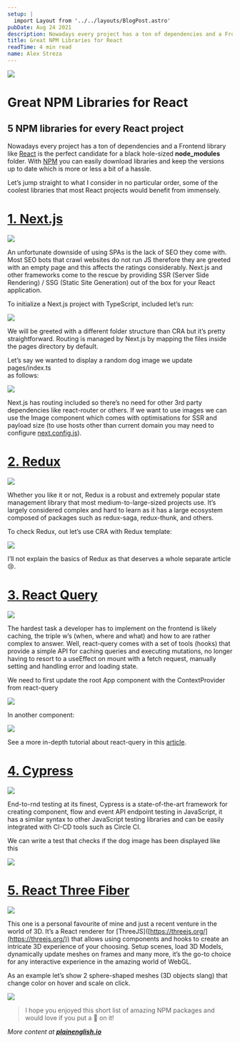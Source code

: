 ```yaml
---
setup: |
  import Layout from '../../layouts/BlogPost.astro'
pubDate: Aug 24 2021
description: Nowadays every project has a ton of dependencies and a Frontend library like React is the perfect candidate for a black hole-sized node_modules folder. With NPM you can easily download libraries and…
title: Great NPM Libraries for React
readTime: 4 min read
name: Alex Streza
---
```


![](https://miro.medium.com/max/1400/1*eZbP77ag0102PdQHW8GfmA.png)

# Great NPM Libraries for React

## 5 NPM libraries for every React project

Nowadays every project has a ton of dependencies and a Frontend library like [React](https://reactjs.org/) is the perfect candidate for a black hole-sized **node_modules** folder. With [NPM](https://www.npmjs.com/) you can easily download libraries and keep the versions up to date which is more or less a bit of a hassle.

Let’s jump straight to what I consider in no particular order, some of the coolest libraries that most React projects would benefit from immensely.

# [1\. Next.js](https://nextjs.org/docs/getting-started)

![](https://miro.medium.com/max/1400/0*yxUPzeyOQrgfR127.png)

An unfortunate downside of using SPAs is the lack of SEO they come with. Most SEO bots that crawl websites do not run JS therefore they are greeted with an empty page and this affects the ratings considerably. Next.js and other frameworks come to the rescue by providing SSR (Server Side Rendering) / SSG (Static Site Generation) out of the box for your React application.

To initialize a Next.js project with TypeScript, included let’s run:

![](https://miro.medium.com/max/1400/1*cudvTjhqAHLbDj0hGI_fZg.png)

We will be greeted with a different folder structure than CRA but it’s pretty straightforward. Routing is managed by Next.js by mapping the files inside the pages directory by default.

Let’s say we wanted to display a random dog image we update pages/index.ts  
as follows:

![](https://miro.medium.com/max/1400/1*SjesorPSLTHwqJyqfQg14Q.png)

Next.js has routing included so there’s no need for other 3rd party dependencies like react-router or others. If we want to use images we can use the Image component which comes with optimisations for SSR and payload size (to use hosts other than current domain you may need to configure [next.config.js](https://github.com/vercel/next.js/discussions/20953)).

# [2\. Redux](https://redux.js.org/)

![](https://miro.medium.com/max/1400/0*r5hoNQVJxQ89YYXR.png)

Whether you like it or not, Redux is a robust and extremely popular state management library that most medium-to-large-sized projects use. It’s largely considered complex and hard to learn as it has a large ecosystem composed of packages such as redux-saga, redux-thunk, and others.

To check Redux, out let’s use CRA with Redux template:

![](https://miro.medium.com/max/1400/1*RyGzpuFzqhxVAjzx1YWMfw.png)

I’ll not explain the basics of Redux as that deserves a whole separate article 😢.

# [3\. React Query](https://react-query.tanstack.com/)

![](https://miro.medium.com/max/1400/0*38tM065dHwpO3N3n.png)

The hardest task a developer has to implement on the frontend is likely caching, the triple w’s (when, where and what) and how to are rather complex to answer. Well, react-query comes with a set of tools (hooks) that provide a simple API for caching queries and executing mutations, no longer having to resort to a useEffect on mount with a fetch request, manually setting and handling error and loading state.

We need to first update the root App component with the ContextProvider from react-query

![](https://miro.medium.com/max/1400/1*0298ed5xaA6F1f0n3kiiMw.png)

In another component:

![](https://miro.medium.com/max/1400/1*emJxYtbplC44UsDvS_2Giw.png)

See a more in-depth tutorial about react-query in this [article](https://alexstreza.hashnode.dev/data-fetching-with-react-query-and-axios).

# [4\. Cypress](https://www.cypress.io/)

![](https://miro.medium.com/max/1400/0*TanDOa8eeeO2W_7s.png)

End-to-rnd testing at its finest, Cypress is a state-of-the-art framework for creating component, flow and event API endpoint testing in JavaScript, it has a similar syntax to other JavaScript testing libraries and can be easily integrated with CI-CD tools such as Circle CI.

We can write a test that checks if the dog image has been displayed like this

![](https://miro.medium.com/max/1400/1*vcm7FEExqXdRxWK49znRBw.png)

# [5\. React Three Fiber](https://docs.pmnd.rs/react-three-fiber/getting-started/introduction)

![](https://miro.medium.com/max/1400/0*2g9ZmgDDulD8LL0E.png)

This one is a personal favourite of mine and just a recent venture in the world of 3D. It’s a React renderer for \[ThreeJS\]([https://threejs.org/](https://threejs.org/)) that allows using components and hooks to create an intricate 3D experience of your choosing. Setup scenes, load 3D Models, dynamically update meshes on frames and many more, it’s the go-to choice for any interactive experience in the amazing world of WebGL.

As an example let’s show 2 sphere-shaped meshes (3D objects slang) that change color on hover and scale on click.

![](https://miro.medium.com/max/1400/1*W9POhA42DZL6U1tDRJzhKg.png)

> I hope you enjoyed this short list of amazing NPM packages and would love if you put a 💜 on it!

_More content at_ [**_plainenglish.io_**](http://plainenglish.io/)
